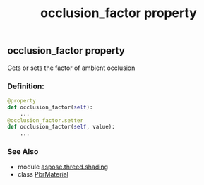 ﻿---
title: occlusion_factor property
second_title: Aspose.3D for Python via .NET API References
description: 
type: docs
weight: 230
url: /python-net/aspose.threed.shading/pbrmaterial/occlusion_factor/
is_root: false
---

## occlusion_factor property


Gets or sets the factor of ambient occlusion
### Definition:
```python
@property
def occlusion_factor(self):
    ...
@occlusion_factor.setter
def occlusion_factor(self, value):
    ...
```

### See Also
* module [aspose.threed.shading](../../)
* class [PbrMaterial](/3d/python-net/aspose.threed.shading/pbrmaterial)
